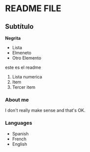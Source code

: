 # README FILE
## Subtítulo
**Negrita**
- Lista
- Elmeneto
- Otro Elemento

este es el readme

1. Lista numerica
2. Item
3. Tercer item

### About me
I don't really make sense and that's OK.

### Languages
- Spanish
- French
- English
  
